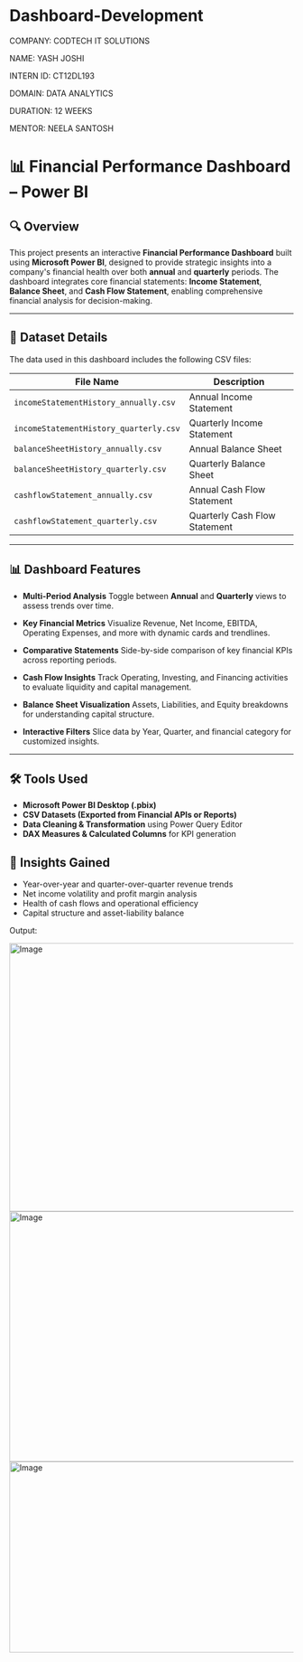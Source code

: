 # Dashboard-Development
COMPANY: CODTECH IT SOLUTIONS

NAME: YASH JOSHI

INTERN ID: CT12DL193

DOMAIN: DATA ANALYTICS

DURATION: 12 WEEKS

MENTOR: NEELA SANTOSH

# 📊 Financial Performance Dashboard – Power BI

## 🔍 Overview

This project presents an interactive **Financial Performance Dashboard** built using **Microsoft Power BI**, designed to provide strategic insights into a company's financial health over both **annual** and **quarterly** periods. The dashboard integrates core financial statements: **Income Statement**, **Balance Sheet**, and **Cash Flow Statement**, enabling comprehensive financial analysis for decision-making.

---

## 📁 Dataset Details

The data used in this dashboard includes the following CSV files:

| File Name                              | Description                   |
| -------------------------------------- | ----------------------------- |
| `incomeStatementHistory_annually.csv`  | Annual Income Statement       |
| `incomeStatementHistory_quarterly.csv` | Quarterly Income Statement    |
| `balanceSheetHistory_annually.csv`     | Annual Balance Sheet          |
| `balanceSheetHistory_quarterly.csv`    | Quarterly Balance Sheet       |
| `cashflowStatement_annually.csv`       | Annual Cash Flow Statement    |
| `cashflowStatement_quarterly.csv`      | Quarterly Cash Flow Statement |

---

## 📊 Dashboard Features

* **Multi-Period Analysis**
  Toggle between **Annual** and **Quarterly** views to assess trends over time.

* **Key Financial Metrics**
  Visualize Revenue, Net Income, EBITDA, Operating Expenses, and more with dynamic cards and trendlines.

* **Comparative Statements**
  Side-by-side comparison of key financial KPIs across reporting periods.

* **Cash Flow Insights**
  Track Operating, Investing, and Financing activities to evaluate liquidity and capital management.

* **Balance Sheet Visualization**
  Assets, Liabilities, and Equity breakdowns for understanding capital structure.

* **Interactive Filters**
  Slice data by Year, Quarter, and financial category for customized insights.

---

## 🛠 Tools Used

* **Microsoft Power BI Desktop (.pbix)**
* **CSV Datasets (Exported from Financial APIs or Reports)**
* **Data Cleaning & Transformation** using Power Query Editor
* **DAX Measures & Calculated Columns** for KPI generation

## 🧠 Insights Gained

* Year-over-year and quarter-over-quarter revenue trends
* Net income volatility and profit margin analysis
* Health of cash flows and operational efficiency
* Capital structure and asset-liability balance

  
Output:


<img width="769" height="475" alt="Image" src="https://github.com/user-attachments/assets/3e024f94-cb17-46d6-a576-2bae3547adfb" />

<img width="762" height="443" alt="Image" src="https://github.com/user-attachments/assets/c61a3c20-231f-4fff-823f-49ae3f0ffdf7" />

<img width="642" height="338" alt="Image" src="https://github.com/user-attachments/assets/f4b30b9f-c580-4fd7-850c-a3ae0ac08c94" />

